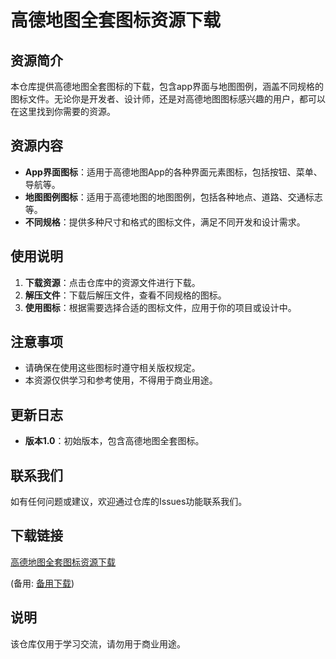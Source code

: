 # 高德地图全套图标资源下载

## 资源简介
本仓库提供高德地图全套图标的下载，包含app界面与地图图例，涵盖不同规格的图标文件。无论你是开发者、设计师，还是对高德地图图标感兴趣的用户，都可以在这里找到你需要的资源。

## 资源内容
- **App界面图标**：适用于高德地图App的各种界面元素图标，包括按钮、菜单、导航等。
- **地图图例图标**：适用于高德地图的地图图例，包括各种地点、道路、交通标志等。
- **不同规格**：提供多种尺寸和格式的图标文件，满足不同开发和设计需求。

## 使用说明
1. **下载资源**：点击仓库中的资源文件进行下载。
2. **解压文件**：下载后解压文件，查看不同规格的图标。
3. **使用图标**：根据需要选择合适的图标文件，应用于你的项目或设计中。

## 注意事项
- 请确保在使用这些图标时遵守相关版权规定。
- 本资源仅供学习和参考使用，不得用于商业用途。

## 更新日志
- **版本1.0**：初始版本，包含高德地图全套图标。

## 联系我们
如有任何问题或建议，欢迎通过仓库的Issues功能联系我们。

## 下载链接
[高德地图全套图标资源下载](https://pan.quark.cn/s/588791460e26) 

(备用: [备用下载](https://pan.baidu.com/s/13xy0_VtITRq14fkjrq8AEA?pwd=1234))

## 说明

该仓库仅用于学习交流，请勿用于商业用途。
